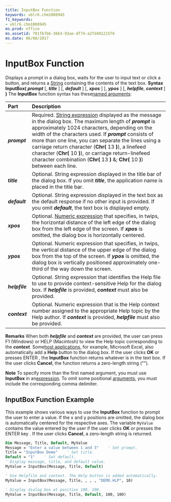 ```yaml
---
title: InputBox Function
keywords: vblr6.chm1008945
f1_keywords:
- vblr6.chm1008945
ms.prod: office
ms.assetid: 701fb7bb-3663-93ae-df74-a2fd401215f6
ms.date: 06/08/2017
---
```



# InputBox Function



Displays a prompt in a dialog box, waits for the user to input text or click a button, and returns a [String](vbe-glossary.md) containing the contents of the text box.
 **Syntax**
 **InputBox( _prompt_** [, **_title_** ] [, **_default_** ] [, **_xpos_** ] [, **_ypos_** ] [, **_helpfile_**, **_context_** ] **)**
The  **InputBox** function syntax has these[named arguments](vbe-glossary.md):


|**Part**|**Description**|
|:-----|:-----|
|**_prompt_**|Required. [String expression](vbe-glossary.md) displayed as the message in the dialog box. The maximum length of **_prompt_** is approximately 1024 characters, depending on the width of the characters used. If **_prompt_** consists of more than one line, you can separate the lines using a carriage return character (**Chr(** 13 **)**), a linefeed character (**Chr(** 10 **)**), or carriage return-linefeed character combination (**Chr(** 13 **)** &; **Chr(** 10 **)**) between each line.|
|**_title_**|Optional. String expression displayed in the title bar of the dialog box. If you omit  **_title_**, the application name is placed in the title bar.|
|**_default_**|Optional. String expression displayed in the text box as the default response if no other input is provided. If you omit  **_default_**, the text box is displayed empty.|
|**_xpos_**|Optional. [Numeric expression](vbe-glossary.md) that specifies, in twips, the horizontal distance of the left edge of the dialog box from the left edge of the screen. If **_xpos_** is omitted, the dialog box is horizontally centered.|
|**_ypos_**|Optional. Numeric expression that specifies, in twips, the vertical distance of the upper edge of the dialog box from the top of the screen. If  **_ypos_** is omitted, the dialog box is vertically positioned approximately one-third of the way down the screen.|
|**_helpfile_**|Optional. String expression that identifies the Help file to use to provide context-sensitive Help for the dialog box. If  **_helpfile_** is provided, **_context_** must also be provided.|
|**_context_**|Optional. Numeric expression that is the Help context number assigned to the appropriate Help topic by the Help author. If  **_context_** is provided, **_helpfile_** must also be provided.|

 **Remarks**
When both  **_helpfile_** and **_context_** are provided, the user can press F1 (Windows) or HELP (Macintosh) to view the Help topic corresponding to the **_context_**. Some[host applications](vbe-glossary.md), for example, Microsoft Excel, also automatically add a  **Help** button to the dialog box. If the user clicks **OK** or presses ENTER , the **InputBox** function returns whatever is in the text box. If the user clicks **Cancel**, the function returns a zero-length string ("").

 **Note**  To specify more than the first named argument, you must use  **InputBox** in an[expression](vbe-glossary.md). To omit some positional [arguments](vbe-glossary.md), you must include the corresponding comma delimiter.


## InputBox Function Example

This example shows various ways to use the  **InputBox** function to prompt the user to enter a value. If the x and y positions are omitted, the dialog box is automatically centered for the respective axes. The variable `MyValue` contains the value entered by the user if the user clicks **OK** or presses the ENTER key . If the user clicks **Cancel**, a zero-length string is returned.


```vb
Dim Message, Title, Default, MyValue
Message = "Enter a value between 1 and 3"    ' Set prompt.
Title = "InputBox Demo"    ' Set title.
Default = "1"    ' Set default.
' Display message, title, and default value.
MyValue = InputBox(Message, Title, Default)

' Use Helpfile and context. The Help button is added automatically.
MyValue = InputBox(Message, Title, , , , "DEMO.HLP", 10)

' Display dialog box at position 100, 100.
MyValue = InputBox(Message, Title, Default, 100, 100)


```



